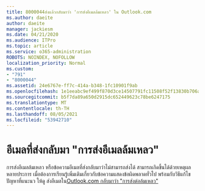 ```yaml
---
title: 8000044ส่งแล้วกลับมาว่า 'การส่งอีเมลล้มเหลว' ใน Outlook.com
ms.author: daeite
author: daeite
manager: jackiesm
ms.date: 04/21/2020
ms.audience: ITPro
ms.topic: article
ms.service: o365-administration
ROBOTS: NOINDEX, NOFOLLOW
localization_priority: Normal
ms.custom:
- "791"
- "8000044"
ms.assetid: 24e6767e-ff7c-414a-b348-1fc10901f9ab
ms.openlocfilehash: 1e1eeabc9ef499f870d3ce14507791fc11508f52f13830b706ad1044c98454c2
ms.sourcegitcommit: b5f7da89a650d2915dc652449623c78be6247175
ms.translationtype: MT
ms.contentlocale: th-TH
ms.lasthandoff: 08/05/2021
ms.locfileid: "53942710"
---
```

# <a name="sent-email-comes-back-delivery-failed"></a>อีเมลที่ส่งกลับมา "การส่งอีเมลล้มเหลว"

การส่งอีเมลล้มเหลว หรือข้อความอีเมลที่ส่งกลับมาว่าไม่สามารถส่งได้ สามารถเกิดขึ้นได้ด้วยเหตุผลหลายประการ เมื่อต้องการเรียนรู้เพิ่มเติมเกี่ยวกับข้อความแสดงข้อผิดพลาดทั่วไป พร้อมกับวิธีแก้ไขปัญหาที่แนะนว ให้ดู ส่งอีเมลใน[Outlook.com กลับมาว่า "การส่งต่อล้มเหลว"](https://support.office.com/article/45e048ac-f7b1-4c0f-b525-081cb34f1062?wt.mc_id=Office_Outlook_com_Alchemy)
  